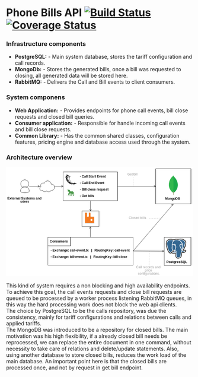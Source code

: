 # Phone Bills API [![Build Status](https://travis-ci.org/allan-silva/test-phone-bills.svg?branch=master)](https://travis-ci.org/allan-silva/test-phone-bills)  [![Coverage Status](https://coveralls.io/repos/github/allan-silva/test-phone-bills/badge.svg?branch=master)](https://coveralls.io/github/allan-silva/test-phone-bills?branch=master)

### Infrastructure components

 - **PostgreSQL:** - Main system database, stores the tariff configuration and call records.
 - **MongoDb:** - Stores the generated bills, once a bill was requested to closing, all generated data will be stored here.
 - **RabbitMQ:** - Delivers the Call and Bill events to client consumers.

### System componens

 - **Web Application:** - Provides endpoints for phone call events, bill close requests and closed bill  queries.
 - **Consumer application:** - Responsible for handle incoming call events and bill close requests.
 - **Common Library:** - Has the common shared classes, configuration features, pricing engine and database access used through the system.

### Architecture overview

![alt text](https://raw.githubusercontent.com/allan-silva/test-phone-bills/master/Billing%20System.png)

This kind of system requires a non blocking and high availability endpoints. To achieve this goal, the call events requests and close bill requests are queued to be processed by a worker process listening RabbitMQ queues, in this way the hard processing work does not block the web api clients.  
The choice by PostgreSQL to be the calls repository, was due the consistency, mainly for tariff configurations and relations between calls and applied tariffs.  
The MongoDB was introduced to be a repository for closed bills. The main motivation was his high flexibility, if a already closed bill needs be reprocessed, we can replace the entire document in one command, without necessity to take care of relations and delete/update statements. Also, using another database to store closed bills, reduces the work load of the main database. An important point here is that the closed bills are processed once, and not by request in get bill endpoint.  
